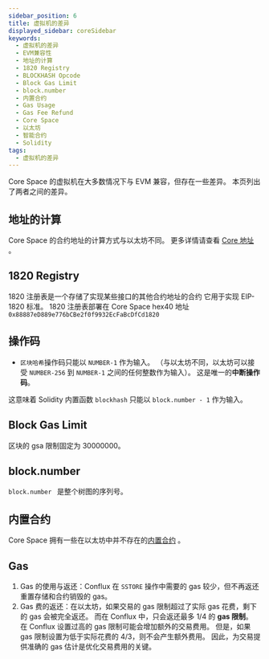 ```yaml
---
sidebar_position: 6
title: 虚拟机的差异
displayed_sidebar: coreSidebar
keywords:
  - 虚拟机的差异
  - EVM兼容性
  - 地址的计算
  - 1820 Registry
  - BLOCKHASH Opcode
  - Block Gas Limit
  - block.number
  - 内置合约
  - Gas Usage
  - Gas Fee Refund
  - Core Space
  - 以太坊
  - 智能合约
  - Solidity
tags:
  - 虚拟机的差异
---
```


Core Space 的虚拟机在大多数情况下与 EVM 兼容，但存在一些差异。 本页列出了两者之间的差异。

## 地址的计算

Core Space 的合约地址的计算方式与以太坊不同。 更多详情请查看 [Core 地址](addresses#contract-address-computation) 。

## 1820 Registry

1820 注册表是一个存储了实现某些接口的其他合约地址的合约 它用于实现 EIP-1820 标准。 1820 注册表部署在 Core Space hex40 地址 `0x88887eD889e776bCBe2f0f9932EcFaBcDfCd1820`

## 操作码

- `区块哈希`操作码只能以 `NUMBER-1` 作为输入。 （与以太坊不同，以太坊可以接受 `NUMBER-256` 到 `NUMBER-1` 之间的任何整数作为输入）。 这是唯一的**中断操作码**。

这意味着 Solidity 内置函数 `blockhash` 只能以 `block.number - 1` 作为输入。

## Block Gas Limit

区块的 gsa 限制固定为 30000000。

## block.number

`block.number ` 是整个树图的序列号。

## 内置合约

Core Space 拥有一些在以太坊中并不存在的[内置合约](./internal-contracts/) 。

## Gas

1. Gas 的使用与返还：Conflux 在 `SSTORE` 操作中需要的 gas 较少，但不再返还重置存储和合约销毁的 gas。
2. Gas 费的返还：在以太坊，如果交易的 gas 限制超过了实际 gas 花费，剩下的 gas 会被完全返还。 而在 Conflux 中，只会返还最多 1/4 的 **gas 限制**。 在 Conflux 设置过高的 gas 限制可能会增加额外的交易费用。 但是，如果 gas 限制设置为低于实际花费的 4/3，则不会产生额外费用。 因此，为交易提供准确的 gas 估计是优化交易费用的关键。
